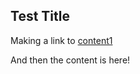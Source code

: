 <link rel="stylesheet" href="/style.css" />

## Test Title

Making a link to [content1](/content1)

And then the content is here!
